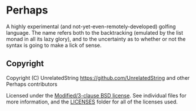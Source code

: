 <!--
  ~ SPDX-FileCopyrightText: 2020-2021 UnrelatedString <https://github.com/UnrelatedString> and other Perhaps contributors
  ~
  ~ SPDX-License-Identifier: BSD-3-Clause
  -->

# Perhaps

A highly experimental (and not-yet-even-remotely-developed) golfing language. The name refers both to the backtracking (emulated by the list monad in all its lazy glory), and to the uncertainty as to whether or not the syntax is going to make a lick of sense.

## Copyright

Copyright (C) UnrelatedString <https://github.com/UnrelatedString> and other Perhaps contributors

Licensed under the [Modified/3-clause BSD license](LICENSE).
See individual files for more information,
and the [LICENSES](LICENSES/) folder for all of the licenses used.
